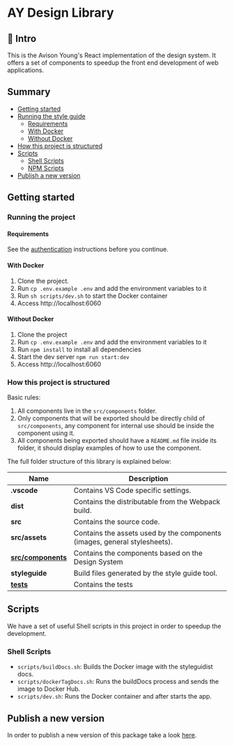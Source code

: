 # AY Design Library

## 👋 Intro


This is the Avison Young's React implementation of the design system. It offers a set of components to speedup the front end development of web applications. 
 
## Summary
- [Getting started](#getting-started)
 - [Running the style guide](#running-the-style-guide)
     - [Requirements](#requirements)
     - [With Docker](#with-docker)
     - [Without Docker](#without-docker)
  - [How this project is structured](#how-this-project-is-structured)
- [Scripts](#scripts)
  - [Shell Scripts](#shell-scripts)
  - [NPM Scripts](#npm-scripts)
- [Publish a new version](#publish-a-new-version)

## Getting started

### Running the project

#### Requirements
See the [authentication](./docs/AUTHENTICATION.md) instructions before you continue.

#### With Docker  

1. Clone the project.
2. Run `cp .env.example .env` and add the environment variables to it
3. Run `sh scripts/dev.sh` to start the Docker container
4. Access http://localhost:6060

#### Without Docker

1. Clone the project
2. Run `cp .env.example .env` and add the environment variables to it
2. Run `npm install` to install all dependencies
3. Start the dev server `npm run start:dev`  
4. Access http://localhost:6060

### How this project is structured

Basic rules:

1. All components live in the `src/components` folder.
2. Only components that will be exported should be directly child of `src/components`, any component for internal use should be inside the component using it.
3. All components being exported should have a `README.md` file inside its folder, it should display examples of how to use the component.


The full folder structure of this library is explained below:

| Name                                             | Description                                                                           |
| ------------------------------------------------ | --------------------------------------------------------------------------------------|
| **.vscode**                                      | Contains VS Code specific settings.                                                   |
| **dist**                                         | Contains the distributable from the Webpack build.                                    |
| **src**                                          | Contains the source code.                                                             |
| **src/assets**                                   | Contains the assets used by the components (images, general stylesheets).             |
| [**src/components**](src/components/README.md)   | Contains the components based on the Design System                                    |
| **styleguide**                                   | Build files generated by the style guide tool.                                        |
| [**tests**](tests/README.md)                     | Contains the tests                                                                    |


## Scripts

We have a set of useful Shell scripts in this project in order to speedup the development.

### Shell Scripts
- `scripts/buildDocs.sh`: Builds the Docker image with the styleguidist docs.
- `scripts/dockerTagDocs.sh`: Runs the buildDocs process and sends the image to Docker Hub.
- `scripts/dev.sh`: Runs the Docker container and after starts the app.

## Publish a new version

In order to publish a new version of this package take a look [here](./docs/PUBLISH.md).
